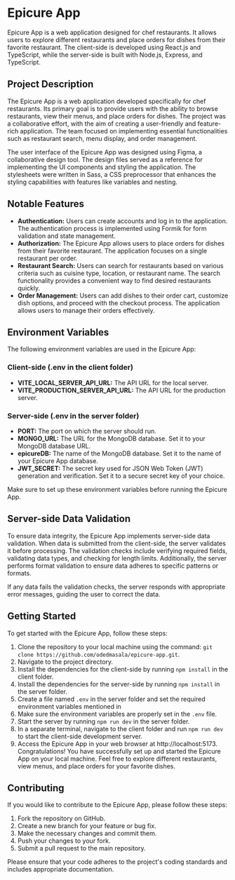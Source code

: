 # Epicure App

Epicure App is a web application designed for chef restaurants. It allows users to explore different restaurants and place orders for dishes from their favorite restaurant. The client-side is developed using React.js and TypeScript, while the server-side is built with Node.js, Express, and TypeScript.

## Project Description

The Epicure App is a web application developed specifically for chef restaurants. Its primary goal is to provide users with the ability to browse restaurants, view their menus, and place orders for dishes. The project was a collaborative effort, with the aim of creating a user-friendly and feature-rich application. The team focused on implementing essential functionalities such as restaurant search, menu display, and order management.

The user interface of the Epicure App was designed using Figma, a collaborative design tool. The design files served as a reference for implementing the UI components and styling the application. The stylesheets were written in Sass, a CSS preprocessor that enhances the styling capabilities with features like variables and nesting.

## Notable Features

- **Authentication:** Users can create accounts and log in to the application. The authentication process is implemented using Formik for form validation and state management.
- **Authorization:** The Epicure App allows users to place orders for dishes from their favorite restaurant. The application focuses on a single restaurant per order.
- **Restaurant Search:** Users can search for restaurants based on various criteria such as cuisine type, location, or restaurant name. The search functionality provides a convenient way to find desired restaurants quickly.
- **Order Management:** Users can add dishes to their order cart, customize dish options, and proceed with the checkout process. The application allows users to manage their orders effectively.

## Environment Variables

The following environment variables are used in the Epicure App:

### Client-side (.env in the client folder)
- **VITE_LOCAL_SERVER_API_URL:** The API URL for the local server.
- **VITE_PRODUCTION_SERVER_API_URL:** The API URL for the production server.

### Server-side (.env in the server folder)
- **PORT:** The port on which the server should run. 
- **MONGO_URL:** The URL for the MongoDB database. Set it to your MongoDB database URL.
- **epicureDB:** The name of the MongoDB database. Set it to the name of your Epicure App database.
- **JWT_SECRET:** The secret key used for JSON Web Token (JWT) generation and verification. Set it to a secure secret key of your choice.

Make sure to set up these environment variables before running the Epicure App.

## Server-side Data Validation

To ensure data integrity, the Epicure App implements server-side data validation. When data is submitted from the client-side, the server validates it before processing. The validation checks include verifying required fields, validating data types, and checking for length limits. Additionally, the server performs format validation to ensure data adheres to specific patterns or formats.

If any data fails the validation checks, the server responds with appropriate error messages, guiding the user to correct the data.

## Getting Started

To get started with the Epicure App, follow these steps:
1. Clone the repository to your local machine using the command: `git clone https://github.com/odedmasala/epicure-app.git`.
2. Navigate to the project directory.
3. Install the dependencies for the client-side by running `npm install` in the client folder.
4. Install the dependencies for the server-side by running `npm install` in the server folder.
5. Create a file named `.env` in the server folder and set the required environment variables mentioned in
6. Make sure the environment variables are properly set in the `.env` file.
7. Start the server by running `npm run dev` in the server folder.
8. In a separate terminal, navigate to the client folder and run `npm run dev` to start the client-side development server.
9. Access the Epicure App in your web browser at http://localhost:5173.
Congratulations! You have successfully set up and started the Epicure App on your local machine. Feel free to explore different restaurants, view menus, and place orders for your favorite dishes.

## Contributing

If you would like to contribute to the Epicure App, please follow these steps:

1. Fork the repository on GitHub.
2. Create a new branch for your feature or bug fix.
3. Make the necessary changes and commit them.
4. Push your changes to your fork.
5. Submit a pull request to the main repository.

Please ensure that your code adheres to the project's coding standards and includes appropriate documentation.
